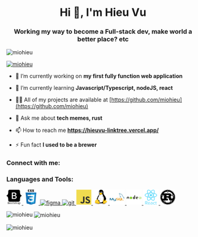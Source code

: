 <h1 align="center">Hi 👋, I'm Hieu Vu</h1>
<h3 align="center">Working my way to become a Full-stack dev, make world a better place? etc</h3>

<p align="left"> <img src="https://komarev.com/ghpvc/?username=miohieu&label=Profile%20views&color=0e75b6&style=flat" alt="miohieu" /> </p>

<p align="left"> <a href="https://github.com/ryo-ma/github-profile-trophy"><img src="https://github-profile-trophy.vercel.app/?username=miohieu" alt="miohieu" /></a> </p>

- 🔭 I’m currently working on **my first fully function web application**

- 🌱 I’m currently learning **Javascript/Typescript, nodeJS, react**

- 👨‍💻 All of my projects are available at [https://github.com/miohieu](https://github.com/miohieu)

- 💬 Ask me about **tech memes, rust**

- 📫 How to reach me **https://hieuvu-linktree.vercel.app/**

- ⚡ Fun fact **I used to be a brewer**

<h3 align="left">Connect with me:</h3>
<p align="left">
</p>

<h3 align="left">Languages and Tools:</h3>
<p align="left"> <a href="https://getbootstrap.com" target="_blank" rel="noreferrer"> <img src="https://raw.githubusercontent.com/devicons/devicon/master/icons/bootstrap/bootstrap-plain-wordmark.svg" alt="bootstrap" width="40" height="40"/> </a> <a href="https://www.w3schools.com/css/" target="_blank" rel="noreferrer"> <img src="https://raw.githubusercontent.com/devicons/devicon/master/icons/css3/css3-original-wordmark.svg" alt="css3" width="40" height="40"/> </a> <a href="https://www.figma.com/" target="_blank" rel="noreferrer"> <img src="https://www.vectorlogo.zone/logos/figma/figma-icon.svg" alt="figma" width="40" height="40"/> </a> <a href="https://git-scm.com/" target="_blank" rel="noreferrer"> <img src="https://www.vectorlogo.zone/logos/git-scm/git-scm-icon.svg" alt="git" width="40" height="40"/> </a> <a href="https://developer.mozilla.org/en-US/docs/Web/JavaScript" target="_blank" rel="noreferrer"> <img src="https://raw.githubusercontent.com/devicons/devicon/master/icons/javascript/javascript-original.svg" alt="javascript" width="40" height="40"/> </a> <a href="https://www.linux.org/" target="_blank" rel="noreferrer"> <img src="https://raw.githubusercontent.com/devicons/devicon/master/icons/linux/linux-original.svg" alt="linux" width="40" height="40"/> </a> <a href="https://www.mysql.com/" target="_blank" rel="noreferrer"> <img src="https://raw.githubusercontent.com/devicons/devicon/master/icons/mysql/mysql-original-wordmark.svg" alt="mysql" width="40" height="40"/> </a> <a href="https://nodejs.org" target="_blank" rel="noreferrer"> <img src="https://raw.githubusercontent.com/devicons/devicon/master/icons/nodejs/nodejs-original-wordmark.svg" alt="nodejs" width="40" height="40"/> </a> <a href="https://reactjs.org/" target="_blank" rel="noreferrer"> <img src="https://raw.githubusercontent.com/devicons/devicon/master/icons/react/react-original-wordmark.svg" alt="react" width="40" height="40"/> </a> <a href="https://www.rust-lang.org" target="_blank" rel="noreferrer"> <img src="https://raw.githubusercontent.com/devicons/devicon/master/icons/rust/rust-plain.svg" alt="rust" width="40" height="40"/> </a> </p>

<p><img align="left" src="https://github-readme-stats.vercel.app/api/top-langs?username=miohieu&show_icons=true&locale=en&layout=compact" alt="miohieu" /></p>

<p>&nbsp;<img align="center" src="https://github-readme-stats.vercel.app/api?username=miohieu&show_icons=true&locale=en" alt="miohieu" /></p>

<p><img align="center" src="https://github-readme-streak-stats.herokuapp.com/?user=miohieu&" alt="miohieu" /></p>
